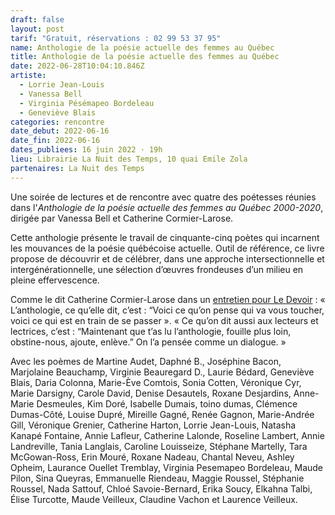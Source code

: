 ```yaml
---
draft: false
layout: post
tarif: "Gratuit, réservations : 02 99 53 37 95"
name: Anthologie de la poésie actuelle des femmes au Québec
title: Anthologie de la poésie actuelle des femmes au Québec
date: 2022-06-28T10:04:10.846Z
artiste:
  - Lorrie Jean-Louis
  - Vanessa Bell
  - Virginia Pésémapeo Bordeleau
  - Geneviève Blais
categories: rencontre
date_debut: 2022-06-16
date_fin: 2022-06-16
dates_publiees: 16 juin 2022 · 19h
lieu: Librairie La Nuit des Temps, 10 quai Emile Zola
partenaires: La Nuit des Temps
---
```

Une soirée de lectures et de rencontre avec quatre des poétesses réunies dans l'*Anthologie de la poésie actuelle des femmes au Québec 2000-2020*, dirigée par Vanessa Bell et Catherine Cormier-Larose.

Cette anthologie présente le travail de cinquante-cinq poètes qui incarnent les mouvances de la poésie québécoise actuelle. Outil de référence, ce livre propose de découvrir et de célébrer, dans une approche intersectionnelle et intergénérationnelle, une sélection d’œuvres frondeuses d’un milieu en pleine effervescence.

Comme le dit Catherine Cormier-Larose dans un [entretien pour Le Devoir](https://www.ledevoir.com/lire/596325/poesie-le-grand-embrasement-de-la-poesie-des-femmes) : « L’anthologie, ce qu’elle dit, c’est : “Voici ce qu’on pense qui va vous toucher, voici ce qui est en train de se passer ». « Ce qu’on dit aussi aux lecteurs et lectrices, c’est : “Maintenant que t’as lu l’anthologie, fouille plus loin, obstine-nous, ajoute, enlève.” On l’a pensée comme un dialogue. »

Avec les poèmes de Martine Audet, Daphné B., Joséphine Bacon, Marjolaine Beauchamp, Virginie Beauregard D., Laurie Bédard, Geneviève Blais, Daria Colonna, Marie-Ève Comtois, Sonia Cotten, Véronique Cyr, Marie Darsigny, Carole David, Denise Desautels, Roxane Desjardins, Anne-Marie Desmeules, Kim Doré, Isabelle Dumais, toino dumas, Clémence Dumas-Côté, Louise Dupré, Mireille Gagné, Renée Gagnon, Marie-Andrée Gill, Véronique Grenier, Catherine Harton, Lorrie Jean-Louis, Natasha Kanapé Fontaine, Annie Lafleur, Catherine Lalonde, Roseline Lambert, Annie Landreville, Tania Langlais, Caroline Louisseize, Stéphane Martelly, Tara McGowan-Ross, Erin Mouré, Roxane Nadeau, Chantal Neveu, Ashley Opheim, Laurance Ouellet Tremblay, Virginia Pesemapeo Bordeleau, Maude Pilon, Sina Queyras, Emmanuelle Riendeau, Maggie Roussel, Stéphanie Roussel, Nada Sattouf, Chloé Savoie-Bernard, Erika Soucy, Elkahna Talbi, Élise Turcotte, Maude Veilleux, Claudine Vachon et Laurence Veilleux.
